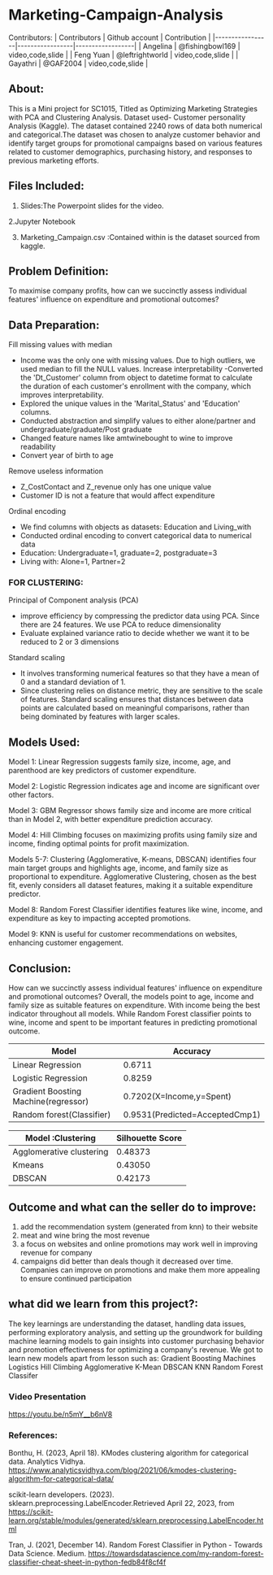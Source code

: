 # Marketing-Campaign-Analysis



Contributors: 
| Contributors    | Github account  | Contribution     |
|-----------------|-----------------|------------------|
| Angelina        | @fishingbowl169 | video,code,slide |
| Feng Yuan       | @leftrightworld | video,code,slide |
| Gayathri        | @GAF2004        | video,code,slide |


## About:

This is a Mini project for SC1015, Titled as Optimizing Marketing Strategies with PCA and Clustering Analysis. Dataset used- Customer personality Analysis (Kaggle). The dataset contained 2240 rows of data both numerical and categorical.The dataset was chosen to analyze customer behavior and identify target groups for promotional campaigns based on various features related to customer demographics, purchasing history, and responses to previous marketing efforts.

## Files Included:

1. Slides:The Powerpoint slides for the video.

2.Jupyter Notebook
  
3. Marketing_Campaign.csv :Contained within is the dataset sourced from kaggle.





## Problem Definition:

To maximise company profits, how can we succinctly assess individual features' influence on expenditure and promotional outcomes? 




## Data Preparation:

Fill missing values with median 
- Income was the only one with missing values. Due to high outliers, we used median to fill the NULL values. 
Increase interpretability 
-Converted the 'Dt_Customer' column from object to datetime format to calculate the duration of each customer's enrollment with the company, which improves interpretability.
- Explored the unique values in the 'Marital_Status' and 'Education' columns.  
- Conducted abstraction and simplify values to either alone/partner and undergraduate/graduate/Post graduate
- Changed feature names like amtwinebought to wine to improve readability
- Convert year of birth to age

Remove useless information
- Z_CostContact and Z_revenue only has one unique value
- Customer ID is not a feature that would affect expenditure 

Ordinal encoding 
- We find columns with objects as datasets: Education and Living_with
- Conducted ordinal encoding to convert categorical data to numerical data
- Education: Undergraduate=1, graduate=2, postgraduate=3
- Living with: Alone=1, Partner=2

### FOR CLUSTERING:
Principal of Component analysis (PCA)
- improve efficiency by compressing the predictor data using PCA. Since there are 24 features. We use PCA to reduce dimensionality 
- Evaluate explained variance ratio to decide whether we want it to be reduced to 2 or 3 dimensions 

Standard scaling 
- It involves transforming numerical features so that they have a mean of 0 and a standard deviation of 1. 
- Since clustering relies on distance metric, they are sensitive to the scale of features. Standard scaling ensures that distances between data points are calculated based on meaningful comparisons, rather than being dominated by features with larger scales.

## Models Used:
Model 1: Linear Regression suggests family size, income, age, and parenthood are key predictors of customer expenditure.

Model 2: Logistic Regression indicates age and income are significant over other factors.

Model 3: GBM Regressor shows family size and income are more critical than in Model 2, with better expenditure prediction accuracy.

Model 4: Hill Climbing focuses on maximizing profits using family size and income, finding optimal points for profit maximization.

Models 5-7: Clustering (Agglomerative, K-means, DBSCAN) identifies four main target groups and highlights age, income, and family size as proportional to expenditure. Agglomerative Clustering, chosen as the best fit, evenly considers all dataset features, making it a suitable expenditure predictor.

Model 8: Random Forest Classifier identifies features like wine, income, and expenditure as key to impacting accepted promotions.

Model 9: KNN is useful for customer recommendations on websites, enhancing customer engagement.



## Conclusion:
How can we succinctly assess individual features' influence on expenditure and promotional outcomes?
Overall, the models point to age, income and family size as suitable features on expenditure. With income being the best indicator throughout all models. While Random Forest classifier points to wine, income and spent to be important features in predicting promotional outcome. 


| Model                                | Accuracy                        | 
|--------------------------------------|---------------------------------|
| Linear Regression                    | 0.6711                          |
| Logistic Regression                  | 0.8259                          | 
| Gradient Boosting Machine(regressor) | 0.7202(X=Income,y=Spent)        |
| Random forest(Classifier)            | 0.9531(Predicted=AcceptedCmp1)  |


| Model :Clustering                    | Silhouette Score          | 
|--------------------------------------|---------------------------|
| Agglomerative clustering             | 0.48373                   |
| Kmeans                               | 0.43050                   | 
| DBSCAN                               | 0.42173                   |


## Outcome and what can the seller do to improve:
1. add the recommendation system (generated from knn) to their website
2. meat and wine bring the most revenue
3. a focus on websites and online promotions may work well in improving revenue for company
4. campaigns did better than deals though it decreased over time. Companies can improve on promotions and make them more appealing to ensure continued participation

## what did we learn from this project?:

The key learnings are understanding the dataset, handling data issues, performing exploratory analysis, and setting up the groundwork for building machine learning models to gain insights into customer purchasing behavior and promotion effectiveness for optimizing a company's revenue. We got to learn new models apart from lesson such as: 
Gradient Boosting Machines 
Logistics
Hill Climbing
Agglomerative
K-Mean
DBSCAN
KNN
Random Forest Classifer


### Video Presentation 
https://youtu.be/n5mY__b6nV8





### References:
Bonthu, H. (2023, April 18). KModes clustering algorithm for categorical data. Analytics Vidhya. https://www.analyticsvidhya.com/blog/2021/06/kmodes-clustering-algorithm-for-categorical-data/


scikit-learn developers. (2023). sklearn.preprocessing.LabelEncoder.Retrieved April 22, 2023, from https://scikit-learn.org/stable/modules/generated/sklearn.preprocessing.LabelEncoder.html

Tran, J. (2021, December 14). Random Forest Classifier in Python - Towards Data Science. Medium. https://towardsdatascience.com/my-random-forest-classifier-cheat-sheet-in-python-fedb84f8cf4f







